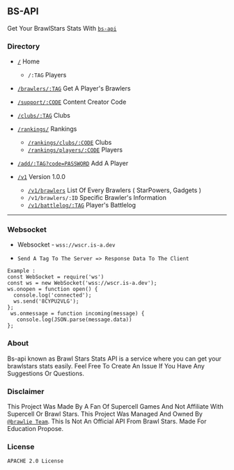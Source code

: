 ## BS-API

Get Your BrawlStars Stats With [`bs-api`](https://cr.is-a.dev)


### Directory 

- [`/`](https://cr.is-a.dev) Home
   - `/:TAG` Players

- [`/brawlers/:TAG`](https://cr.is-a.dev/brawlers/TAG) Get A Player's Brawlers 
 
- [`/support/:CODE`](https://cr.is-a.dev/support/) Content Creator Code

- [`/clubs/:TAG`](https://cr.is-a.dev/clubs`) Clubs

- [`/rankings/`](https://cr.is-a.dev/rankings/) Rankings
  - [`/rankings/clubs/:CODE`](https://cr.is-a.dev/rankings/clubs/) Clubs
  - [`/rankings/players/:CODE`](https://cr.is-a.dev/rankings/players/) Players

- [`/add/:TAG?code=PASSWORD`](https://cr.is-a.dev/add?code=) Add A Player

- [`/v1`](https://cr.is-a.dev/v1) Version 1.0.0
  - [`/v1/brawlers`](https://cr.is-a.dev/v1/brawlers) List Of Every Brawlers ( StarPowers, Gadgets )
  - `/v1/brawlers/:ID` Specific Brawler's Information
  - [`/v1/battlelog/:TAG`](https://cr.is-a.dev/v1/battlelog/) Player's Battlelog
 
 --------------------------------------------------------------------------------------------
  

### Websocket
 
  -  Websocket - `wss://wscr.is-a.dev`
  
  -  `Send A Tag To The Server => Response Data To The Client`

```
Example :
const WebSocket = require('ws')
const ws = new WebSocket('wss://wscr.is-a.dev');
ws.onopen = function open() {
  console.log('connected');
  ws.send('8CYPU2VLG');
};
 ws.onmessage = function incoming(message) {
   console.log(JSON.parse(message.data))
};
```
     
  
### About 
  
  Bs-api known as Brawl Stars Stats API is a service where you can get your brawlstars stats easily. Feel Free To Create An Issue If You Have Any Suggestions Or Questions.
  
  
### Disclaimer 
  
  This Project Was Made By A Fan Of Supercell Games And Not Affiliate With Supercell Or Brawl Stars. This Project Was Managed And Owned By [`@brawlie Team`](https://github.com/brawlie). This Is Not An Official API From Brawl Stars. Made For Education Propose.
  
  
  
### License 
  
  ``` 
  APACHE 2.0 License
  ```
  


 
